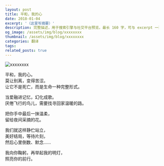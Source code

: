 ```yaml
---
layout: post
title: 平和，我的心
date: 2018-01-04
excerpt: '（这里写摘要）'
description: 完整描述，用于搜索引擎与社交平台预览，最长 160 字，可与 excerpt 一致
og_image: /assets/img/blog/xxxxxxxx
thumbnail: /assets/img/blog/xxxxxxxx
categories: 翻译
tags: 
related_posts: true
---
```


<img src="/assets/img/blog/xxxxxxxx" alt="xxxxxxxx">

平和，我的心。  
莫让别离，变得苦涩。  
让它不是死亡，而是生命一种完整形式。

当爱融进记忆，幻化成歌。  
厌倦飞行的鸟儿，需要找寻回家温暖的路。

把你手中最后一抹温柔，  
留给夜间采摘的花。

我们就这样静伫站立，  
美好结局，等待片刻，  
然后心里倒数、默念……

我向你鞠躬，再举起我的明灯，  
照亮你的前行。